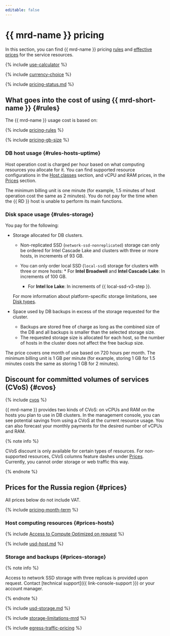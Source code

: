 ```yaml
---
editable: false
---
```


# {{ mrd-name }} pricing

In this section, you can find {{ mrd-name }} pricing [rules](#rules) and [effective prices](#prices) for the service resources.

{% include [use-calculator](../_includes/pricing/use-calculator.md) %}

{% include [currency-choice](../_includes/pricing/currency-choice.md) %}

{% include [pricing-status.md](../_includes/mdb/pricing-status.md) %}

## What goes into the cost of using {{ mrd-short-name }} {#rules}

The {{ mrd-name }} usage cost is based on:

{% include [pricing-rules](../_includes/mdb/pricing-rules.md) %}

{% include [pricing-gb-size](../_includes/pricing-gb-size.md) %}

### DB host usage {#rules-hosts-uptime}

Host operation cost is charged per hour based on what computing resources you allocate for it. You can find supported resource configurations in the [Host classes](concepts/instance-types.md) section, and vCPU and RAM prices, in the [Prices](#prices) section.

The minimum billing unit is one minute (for example, 1.5 minutes of host operation cost the same as 2 minutes). You do not pay for the time when the {{ RD }} host is unable to perform its main functions.

### Disk space usage {#rules-storage}

You pay for the following:

* Storage allocated for DB clusters.

   * Non-replicated SSD (`network-ssd-nonreplicated`) storage can only be ordered for Intel Cascade Lake and clusters with three or more hosts, in increments of 93 GB.

   * You can only order local SSD (`local-ssd`) storage for clusters with three or more hosts:
            * For **Intel Broadwell** and **Intel Cascade Lake**: In increments of 100 GB.
      * For **Intel Ice Lake**: In increments of {{ local-ssd-v3-step }}.

   For more information about platform-specific storage limitations, see [Disk types](./concepts/storage.md).

* Space used by DB backups in excess of the storage requested for the cluster.

   * Backups are stored free of charge as long as the combined size of the DB and all backups is smaller than the selected storage size.
   * The requested storage size is allocated for each host, so the number of hosts in the cluster does not affect the free backup size.

The price covers one month of use based on 720 hours per month. The minimum billing unit is 1 GB per minute (for example, storing 1 GB for 1.5 minutes costs the same as storing 1 GB for 2 minutes).


## Discount for committed volumes of services (CVoS) {#cvos}

{% include [cvos](../_includes/mdb/cvos.md) %}

{{ mrd-name }} provides two kinds of CVoS: on vCPUs and RAM on the hosts you plan to use in DB clusters. In the management console, you can see potential savings from using a CVoS at the current resource usage. You can also forecast your monthly payments for the desired number of vCPUs and RAM.

{% note info %}

CVoS discount is only available for certain types of resources. For non-supported resources, CVoS columns feature dashes under [Prices](#prices). Currently, you cannot order storage or web traffic this way.

{% endnote %}

## Prices for the Russia region {#prices}





All prices below do not include VAT.


{% include [pricing-month-term](../_includes/mdb/pricing-month-term.md) %}

### Host computing resources {#prices-hosts}


{% include [Access to Compute Optimized on request](../_includes/mdb/note-compute-optimized-request.md) %}




{% include [usd-host.md](../_pricing/managed-redis/usd-host.md) %}


### Storage and backups {#prices-storage}


{% note info %}

Access to network SSD storage with three replicas is provided upon request. Contact [technical support]({{ link-console-support }}) or your account manager.

{% endnote %}





{% include [usd-storage.md](../_pricing/managed-redis/usd-storage.md) %}


{% include [storage-limitations-mrd](../_includes/mdb/mrd/storage-limitations-note.md) %}

{% include [egress-traffic-pricing](../_includes/egress-traffic-pricing.md) %}